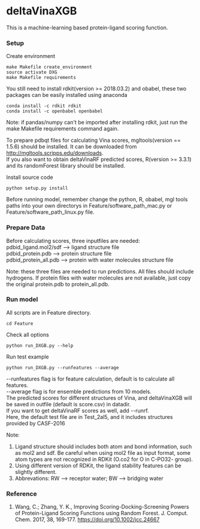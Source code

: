 # deltaVinaXGB
This is a machine-learning based protein-ligand scoring function.
### Setup
Create environment
```
make Makefile create_environment
source activate DXG
make Makefile requirements
```
You still need to install rdkit(version >= 2018.03.2) and obabel, these two packages can be easily installed using anaconda

```
conda install -c rdkit rdkit
conda install -c openbabel openbabel
```
Note: if pandas/numpy can't be imported after installing rdkit, just run the make Makefile requirements command again. <br>

To prepare pdbqt files for calculating Vina scores, mgltools(version == 1.5.6) should be installed. It can be downloaded from http://mgltools.scripps.edu/downloads. <br>
If you also want to obtain deltaVinaRF predicted scores, R(version >= 3.3.1) and its randomForest library should be installed.<br>

Install source code
```
python setup.py install
```
Before running model, remember change the python, R, obabel, mgl tools paths into your own directorys in Feature/software_path_mac.py or Feature/software_path_linux.py file. <br>

### Prepare Data
Before calculating scores, three inputfiles are needed:<br>
pdbid_ligand.mol2/sdf         --> ligand structure file<br>
pdbid_protein.pdb             --> protein structure file<br>
pdbid_protein_all.pdb         --> protein with water molecules structure file<br>

Note: these three files are needed to run predictions. All files should include hydrogens. If protein files with water molecules are not available, just copy the original protein.pdb to protein_all.pdb. 

### Run model

All scripts are in Feature directory.<br>
```
cd Feature
```
Check all options 
```
python run_DXGB.py --help
```
Run test example
```
python run_DXGB.py --runfeatures --average
```
--runfeatures flag is for feature calculation, default is to calculate all features.<br>
--average flag is for ensemble predictions from 10 models.<br>
The predicted scores for different structures of Vina, and deltaVinaXGB will be saved in outfile (default is score.csv) in datadir.<br>
If you want to get deltaVinaRF scores as well, add --runrf. <br>
Here, the default test file are in Test_2al5, and it includes structures provided by CASF-2016

Note:
1) Ligand structure should includes both atom and bond information, such as mol2 and sdf. Be careful when using mol2 file as input format, some atom types are not recognized in RDKit (O.co2 for O in C-PO32- group). 
2) Using different version of RDKit, the ligand stability features can be slightly different.
3) Abbrevations: RW --> receptor water; BW --> bridging water

### Reference
1. Wang, C.; Zhang, Y. K., Improving Scoring-Docking-Screening Powers of Protein-Ligand Scoring Functions using Random Forest. J. Comput. Chem. 2017, 38, 169-177. https://doi.org/10.1002/jcc.24667




